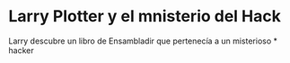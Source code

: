 # Larry 	Plotter y el mnisterio del Hack
Larry descubre un libro de Ensambladir que pertenecía a un misterioso * hacker
